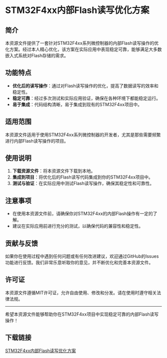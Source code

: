 # STM32F4xx内部Flash读写优化方案

## 简介
本资源文件提供了一套针对STM32F4xx系列微控制器的内部Flash读写操作的优化方案。经过本人精心优化，该方案在实际应用中表现稳定可靠，能够满足大多数嵌入式系统对Flash存储的需求。

## 功能特点
- **优化后的读写操作**：通过对Flash读写操作的优化，提高了数据读写的效率和稳定性。
- **稳定可靠**：经过多次测试和实际应用验证，确保在各种环境下都能稳定运行。
- **易于集成**：代码结构清晰，易于集成到现有的STM32F4xx项目中。

## 适用范围
本资源文件适用于使用STM32F4xx系列微控制器的开发者，尤其是那些需要频繁进行内部Flash读写操作的项目。

## 使用说明
1. **下载资源文件**：将本资源文件下载到本地。
2. **集成到项目**：将优化后的Flash读写代码集成到你的STM32F4xx项目中。
3. **测试与验证**：在实际应用中测试Flash读写操作，确保其稳定性和可靠性。

## 注意事项
- 在使用本资源文件前，请确保你对STM32F4xx的内部Flash操作有一定的了解。
- 建议在实际应用前进行充分的测试，以确保代码的兼容性和稳定性。

## 贡献与反馈
如果你在使用过程中遇到任何问题或有任何改进建议，欢迎通过GitHub的Issues功能进行反馈。我们非常乐意听取你的意见，并不断优化和完善本资源文件。

## 许可证
本资源文件遵循MIT许可证，允许自由使用、修改和分发。请在使用时遵守相关法律法规。

---

希望本资源文件能够帮助你在STM32F4xx项目中实现稳定可靠的内部Flash读写操作！

## 下载链接

[STM32F4xx内部Flash读写优化方案](https://pan.quark.cn/s/bfb7e7790aa0)
